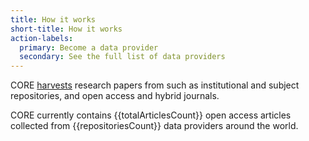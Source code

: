```yaml
---
title: How it works
short-title: How it works
action-labels:
  primary: Become a data provider
  secondary: See the full list of data providers
---
```

CORE [harvests](~advantages-of-being-harvested) research papers from such as institutional and subject repositories, and open access and hybrid journals.

CORE currently contains {{totalArticlesCount}}&nbsp;open access articles collected from {{repositoriesCount}}&nbsp;data providers around the world.
